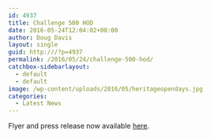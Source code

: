 ```yaml
---
id: 4937
title: Challenge 500 HOD
date: 2016-05-24T12:04:02+00:00
author: Doug Davis
layout: single
guid: http:///?p=4937
permalink: /2016/05/24/challenge-500-hod/
catchbox-sidebarlayout:
  - default
  - default
image: /wp-content/uploads/2016/05/heritageopendays.jpg
categories:
  - Latest News
---
```

Flyer and press release now available [here](http:///services/pr/challenge-500/).
